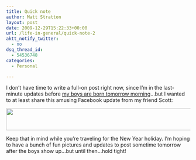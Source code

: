 ```yaml
---
title: Quick note
author: Matt Stratton
layout: post
date: 2009-12-29T15:22:33+00:00
url: /life-in-general/quick-note-2
aktt_notify_twitter:
  - no
dsq_thread_id:
  - 54536748
categories:
  - Personal

---
```

I don&#8217;t have time to write a full-on post right now, since I&#8217;m in the last-minute updates before <a href="http://strattonboys.com/were-on-the-schedule" target="_blank">my boys are born tomorrow morning</a>&#8230;but I wanted to at least share this amusing Facebook update from my friend Scott:

[<img class="aligncenter size-full wp-image-5742" title="tickets" src="/wp-content/uploads/tickets.jpg" alt="" width="528" height="60" srcset="/wp-content/uploads/tickets.jpg 528w, /wp-content/uploads/tickets-300x34.jpg 300w" sizes="(max-width: 528px) 100vw, 528px" />][1]

Keep that in mind while you&#8217;re traveling for the New Year holiday. I&#8217;m hoping to have a bunch of fun pictures and updates to post sometime tomorrow after the boys show up&#8230;but until then&#8230;hold tight!

 [1]: /wp-content/uploads/tickets.jpg